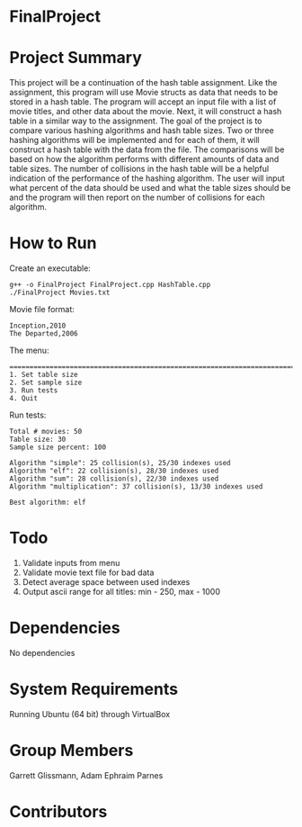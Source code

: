 # FinalProject

# Project Summary
This project will be a continuation of the hash table assignment. Like the assignment, this program will use Movie structs as data that needs to be stored in a hash table. The program will accept an input file with a list of movie titles, and other data about the movie. Next, it will construct a hash table in a similar way to the assignment. The goal of the project is to compare various hashing algorithms and hash table sizes. Two or three hashing algorithms will be implemented and for each of them, it will construct a hash table with the data from the file. The comparisons will be based on how the algorithm performs with different amounts of data and table sizes. The number of collisions in the hash table will be a helpful indication of the performance of the hashing algorithm. The user will input what percent of the data should be used and what the table sizes should be and the program will then report on the number of collisions for each algorithm.

# How to Run
Create an executable:

    g++ -o FinalProject FinalProject.cpp HashTable.cpp
    ./FinalProject Movies.txt

Movie file format:

    Inception,2010
    The Departed,2006

The menu:

    =======================================================================
    1. Set table size
    2. Set sample size
    3. Run tests
    4. Quit

Run tests:

    Total # movies: 50
    Table size: 30
    Sample size percent: 100

    Algorithm "simple": 25 collision(s), 25/30 indexes used
    Algorithm "elf": 22 collision(s), 28/30 indexes used
    Algorithm "sum": 28 collision(s), 22/30 indexes used
    Algorithm "multiplication": 37 collision(s), 13/30 indexes used

    Best algorithm: elf
    
# Todo
1) Validate inputs from menu
2) Validate movie text file for bad data
3) Detect average space between used indexes
4) Output ascii range for all titles: min - 250, max - 1000

# Dependencies
No dependencies

# System Requirements
Running Ubuntu (64 bit) through VirtualBox

# Group Members
Garrett Glissmann, Adam Ephraim Parnes
    
# Contributors
